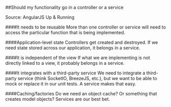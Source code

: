 ##Should my functionality go in a controller or a service

Source: AngularJS Up & Running

####It needs to be reusable
More than one controller or service will need to access the particular function that
is being implemented.


####Application-level state
Controllers get created and destroyed. If we need state stored across our application,
it belongs in a service.


####It is independent of the view
If what we are implementing is not directly linked to a view, it probably belongs in
a service.


####It integrates with a third-party service
We need to integrate a third-party service (think SocketIO, BreezeJS, etc.), but we
want to be able to mock or replace it in our unit tests. A service makes that easy.


####Caching/factories
Do we need an object cache? Or something that creates model objects? Services are
our best bet.